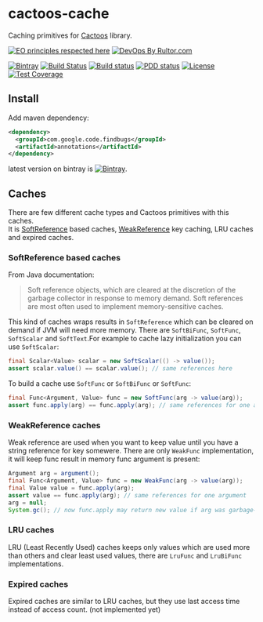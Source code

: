 # cactoos-cache
Caching primitives for [Cactoos](https://github.com/yegor256/cactoos) library.

[![EO principles respected here](http://www.elegantobjects.org/badge.svg)](http://www.elegantobjects.org)
[![DevOps By Rultor.com](http://www.rultor.com/b/g4s8/cactoos-cache)](http://www.rultor.com/p/g4s8/cactoos-cache)

[![Bintray](https://api.bintray.com/packages/g4s8/mvn/com.g4s8.cactoos-cache/images/download.svg)](https://bintray.com/g4s8/mvn/com.g4s8.cactoos-cache/_latestVersion)
[![Build Status](https://img.shields.io/travis/g4s8/cactoos-cache.svg?style=flat-square)](https://travis-ci.org/g4s8/cactoos-cache)
[![Build status](https://ci.appveyor.com/api/projects/status/ahhde7mposa3ra9w?svg=true)](https://ci.appveyor.com/project/g4s8/cactoos-cache)
[![PDD status](http://www.0pdd.com/svg?name=g4s8/cactoos-cache)](http://www.0pdd.com/p?name=g4s8/cactoos-cache)
[![License](https://img.shields.io/github/license/g4s8/cactoos-cache.svg?style=flat-square)](https://github.com/g4s8/cactoos-cache/blob/master/LICENSE)
[![Test Coverage](https://img.shields.io/codecov/c/github/g4s8/cactoos-cache.svg?style=flat-square)](https://codecov.io/github/g4s8/cactoos-cache?branch=master)

## Install
Add maven dependency:
```xml
<dependency>
  <groupId>com.google.code.findbugs</groupId>
  <artifactId>annotations</artifactId>
</dependency>
```
latest version on bintray is [![Bintray](https://api.bintray.com/packages/g4s8/mvn/com.g4s8.cactoos-cache/images/download.svg)](https://bintray.com/g4s8/mvn/com.g4s8.cactoos-cache/_latestVersion).

## Caches
There are few different cache types and Cactoos primitives with this caches.<br/>
It is [SoftReference](https://docs.oracle.com/javase/7/docs/api/java/lang/ref/SoftReference.html) based caches,
[WeakReference](https://docs.oracle.com/javase/7/docs/api/java/lang/ref/WeakReference.html) key caching,
LRU caches and expired caches.

### SoftReference based caches
From Java documentation:
> Soft reference objects, which are cleared at the discretion of the garbage collector in response to memory demand. Soft references are most often used to implement memory-sensitive caches. 

This kind of caches wraps results in `SoftReference` which can be cleared on demand if JVM will need more memory.
There are `SoftBiFunc`, `SoftFunc`, `SoftScalar` and `SoftText`.For example to cache lazy initialization you can
use `SoftScalar`:
```java
final Scalar<Value> scalar = new SoftScalar(() -> value());
assert scalar.value() == scalar.value(); // same references here
```

To build a cache use `SoftFunc` or `SoftBiFunc` or `SoftFunc`:
```java
final Func<Argument, Value> func = new SoftFunc(arg -> value(arg));
assert func.apply(arg) == func.apply(arg); // same references for one argument
```

### WeakReference caches
Weak reference are used when you want to keep value until you have a string reference for key somewere.
There are only `WeakFunc` implementation, it will keep func result in memory func argument is present:
```java
Argument arg = argument();
final Func<Argument, Value> func = new WeakFunc(arg -> value(arg));
final Value value = func.apply(arg);
assert value == func.apply(arg); // same references for one argument
arg = null;
System.gc(); // now func.apply may return new value if arg was garbage-collected. 
```

### LRU caches
LRU (Least Recently Used) caches keeps only values which are used more than others and clear least used values, there are
`LruFunc` and `LruBiFunc` implementations.

### Expired caches
Expired caches are similar to LRU caches, but they use last access time instead of access count. (not implemented yet)
